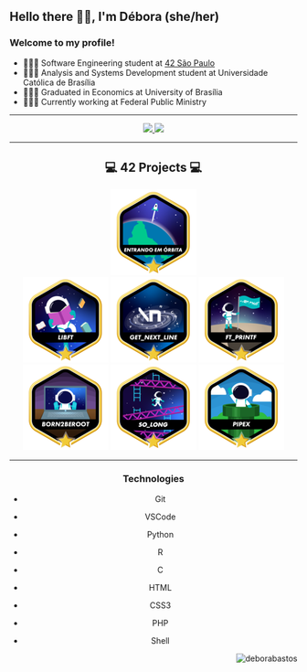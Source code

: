 ## Hello there 👋🏽, I'm Débora (she/her)
### Welcome to my profile!

- 👩🏽‍💻 Software Engineering student at [42 São Paulo](https://www.42sp.org.br/)
- 👩🏽‍💻 Analysis and Systems Development student at Universidade Católica de Brasília
- 👩🏽‍🎓 Graduated in Economics at University of Brasília
- 👩🏽‍💼 Currently working at Federal Public Ministry

---
<div align="center"> 
	<a href="https://github.com/deborabastos" target="_blank">
		<img height="180em" src="https://github-readme-stats.vercel.app/api?username=deborabastos&show_icons=true&theme=radical&include_all_commits=true&count_private=true"/>
		<img height="180em" src="https://github-readme-stats.vercel.app/api/top-langs/?username=deborabastos&layout=compact&langs_count=7&theme=radical"/>
	</a>
</div>

---
<div align="center">


## 💻  42 Projects  💻 

<div align="center">

[![](./icons/phase_one.png)](https://github.com/deborabastos/)
</br>
[![](./icons/libft.png)](https://github.com/deborabastos/42_libft)
[![](./icons/get_next_line.png)](https://github.com/deborabastos/42_get_next_line)
[![](./icons/ft_printf.png)](https://github.com/deborabastos/42_printf)
</br>
[![](./icons/born2beroot.png)](https://github.com/deborabastos/)
[![](./icons/so_long.png)](https://github.com/deborabastos/42_so_long)
[![](./icons/pipex.png)](https://github.com/deborabastos/42_pipex)

</div>

---
### Technologies
- Git
- VSCode
- Python
- R
- C
- HTML
- CSS3
- PHP
- Shell


  <p align="right"> <img src="https://komarev.com/ghpvc/?username=deborabastos&label=Profile%20views&color=0e75b6&style=flat" alt="deborabastos" /> </p>
